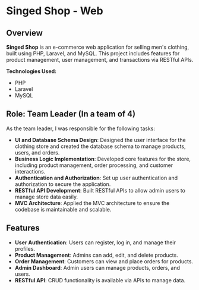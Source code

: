 # Singed Shop - Web

## Overview

**Singed Shop** is an e-commerce web application for selling men's clothing, built using PHP, Laravel, and MySQL. This project includes features for product management, user management, and transactions via RESTful APIs.

**Technologies Used:**  
- PHP
- Laravel
- MySQL

## Role: Team Leader (In a team of 4)

As the team leader, I was responsible for the following tasks:
- **UI and Database Schema Design**: Designed the user interface for the clothing store and created the database schema to manage products, users, and orders.
- **Business Logic Implementation**: Developed core features for the store, including product management, order processing, and customer interactions.
- **Authentication and Authorization**: Set up user authentication and authorization to secure the application.
- **RESTful API Development**: Built RESTful APIs to allow admin users to manage store data easily.
- **MVC Architecture**: Applied the MVC architecture to ensure the codebase is maintainable and scalable.

## Features

- **User Authentication**: Users can register, log in, and manage their profiles.
- **Product Management**: Admins can add, edit, and delete products.
- **Order Management**: Customers can view and place orders for products.
- **Admin Dashboard**: Admin users can manage products, orders, and users.
- **RESTful API**: CRUD functionality is available via APIs to manage data.
